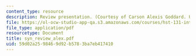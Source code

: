 ```yaml
---
content_type: resource
description: Review presentation. (Courtesy of Carson Alexis Goddard. Used with permission.)
file: https://ol-ocw-studio-app-qa.s3.amazonaws.com/courses/hst-131-introduction-to-neuroscience-fall-2005/59d02a2598469d92b5783ba7eb417410_syn_review_alex.pdf
file_type: application/pdf
resourcetype: Document
title: syn_review_alex.pdf
uid: 59d02a25-9846-9d92-b578-3ba7eb417410
---
```

